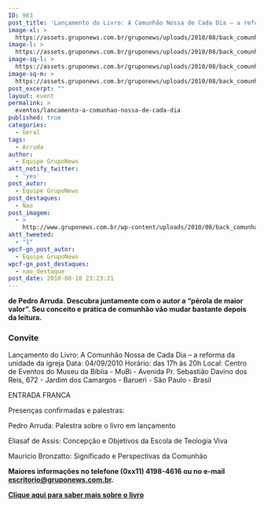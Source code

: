 ```yaml
---
ID: 983
post_title: 'Lançamento do Livro: A Comunhão Nossa de Cada Dia – a reforma da unidade da igreja'
image-xl: >
  https://assets.gruponews.com.br/gruponews/uploads/2010/08/back_comunhao.jpg
image-l: >
  https://assets.gruponews.com.br/gruponews/uploads/2010/08/back_comunhao.jpg
image-sq-l: >
  https://assets.gruponews.com.br/gruponews/uploads/2010/08/back_comunhao.jpg
image-sq-m: >
  https://assets.gruponews.com.br/gruponews/uploads/2010/08/back_comunhao-720x300.jpg
post_excerpt: ""
layout: event
permalink: >
  eventos/lancamento-a-comunhao-nossa-de-cada-dia
published: true
categories:
  - Geral
tags:
  - Arruda
author:
  - Equipe GrupoNews
aktt_notify_twitter:
  - 'yes'
post_autor:
  - Equipe GrupoNews
post_destaques:
  - Nao
post_imagem:
  - >
    http://www.gruponews.com.br/wp-content/uploads/2010/08/back_comunhao.jpg
aktt_tweeted:
  - "1"
wpcf-gn_post_autor:
  - Equipe GrupoNews
wpcf-gn_post_destaques:
  - nao_destaque
post_date: 2010-08-18 23:23:21
---
```

<strong>de Pedro Arruda. Descubra juntamente com o autor a “pérola de maior valor”. Seu conceito e prática de comunhão vão mudar bastante depois da leitura. </strong>
<h3>Convite</h3>
Lançamento do Livro: A Comunhão Nossa de Cada Dia – a reforma da unidade da igreja
Data: 04/09/2010
Horário: das 17h às 20h
Local: Centro de Eventos do Museu da Bíblia - MuBi - Avenida Pr. Sebastião Davino dos Reis, 672 - Jardim dos Camargos - Barueri - São Paulo - Brasil

ENTRADA FRANCA

Presenças confirmadas e palestras:

Pedro Arruda:
Palestra sobre o livro em lançamento

Eliasaf de Assis:
Concepção e Objetivos da Escola de Teologia Viva

Maurício Bronzatto:
Significado e Perspectivas da Comunhão

<strong>Maiores informações no telefone (0xx11) 4198-4616 ou no e-mail <a href="mailto:escritorio@gruponews.com.br" target="_blank">escritorio@gruponews.com.br</a>.</strong>

<strong><a href="http://www.gruponews.com.br/2010/08/a-comunhao-nossa-de-cada-dia.html">Clique aqui para saber mais sobre o livro</a></strong>